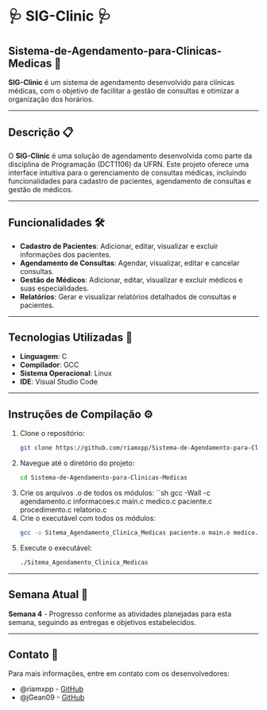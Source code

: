 # :stethoscope: SIG-Clinic :stethoscope:
## Sistema-de-Agendamento-para-Clinicas-Medicas :syringe:
**SIG-Clinic** é um sistema de agendamento desenvolvido para clínicas médicas, com o objetivo de facilitar a gestão de consultas e otimizar a organização dos horários.

---

## Descrição 📋

O **SIG-Clinic** é uma solução de agendamento desenvolvida como parte da disciplina de Programação (DCT1106) da UFRN. Este projeto oferece uma interface intuitiva para o gerenciamento de consultas médicas, incluindo funcionalidades para cadastro de pacientes, agendamento de consultas e gestão de médicos.

---

## Funcionalidades 🛠️

- **Cadastro de Pacientes**: Adicionar, editar, visualizar e excluir informações dos pacientes.
- **Agendamento de Consultas**: Agendar, visualizar, editar e cancelar consultas.
- **Gestão de Médicos**: Adicionar, editar, visualizar e excluir médicos e suas especialidades.
- **Relatórios**: Gerar e visualizar relatórios detalhados de consultas e pacientes.

---

## Tecnologias Utilizadas 🔧

- **Linguagem**: C
- **Compilador**: GCC
- **Sistema Operacional**: Linux
- **IDE**: Visual Studio Code

---

## Instruções de Compilação ⚙️

1. Clone o repositório:
   ```sh
   git clone https://github.com/riamxpp/Sistema-de-Agendamento-para-Clinicas-Medicas.git
2. Navegue até o diretório do projeto:
   ```sh
   cd Sistema-de-Agendamento-para-Clinicas-Medicas
3. Crie os arquivos .o de todos os módulos:
   ``sh
   gcc -Wall -c agendamento.c informacoes.c main.c medico.c paciente.c procedimento.c relatorio.c
4. Crie o executável com todos os módulos:
   ```sh
   gcc -o Sitema_Agendamento_Clinica_Medicas paciente.o main.o medico.o procedimento.o agendamento.o informacoes.o relatorio.o
5. Execute o executável:
   ```sh
   ./Sitema_Agendamento_Clinica_Medicas

---

## Semana Atual 🚀

**Semana 4** - Progresso conforme as atividades planejadas para esta semana, seguindo as entregas e objetivos estabelecidos.

---

## Contato 📧

Para mais informações, entre em contato com os desenvolvedores:

- @riamxpp - [GitHub](https://github.com/riamxpp)
- @jGean09 - [GitHub](https://github.com/jGean09) 


